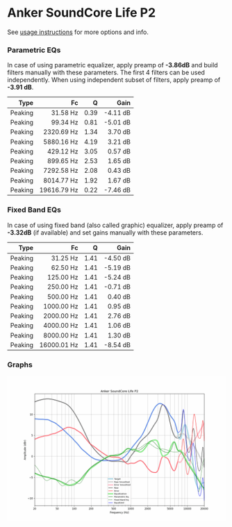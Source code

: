 # Anker SoundCore Life P2
See [usage instructions](https://github.com/jaakkopasanen/AutoEq#usage) for more options and info.

### Parametric EQs
In case of using parametric equalizer, apply preamp of **-3.86dB** and build filters manually
with these parameters. The first 4 filters can be used independently.
When using independent subset of filters, apply preamp of **-3.91 dB**.

| Type    | Fc          |    Q | Gain     |
|--------:|------------:|-----:|---------:|
| Peaking | 31.58 Hz    | 0.39 | -4.11 dB |
| Peaking | 99.34 Hz    | 0.81 | -5.01 dB |
| Peaking | 2320.69 Hz  | 1.34 | 3.70 dB  |
| Peaking | 5880.16 Hz  | 4.19 | 3.21 dB  |
| Peaking | 429.12 Hz   | 3.05 | 0.57 dB  |
| Peaking | 899.65 Hz   | 2.53 | 1.65 dB  |
| Peaking | 7292.58 Hz  | 2.08 | 0.43 dB  |
| Peaking | 8014.77 Hz  | 1.92 | 1.67 dB  |
| Peaking | 19616.79 Hz | 0.22 | -7.46 dB |

### Fixed Band EQs
In case of using fixed band (also called graphic) equalizer, apply preamp of **-3.32dB**
(if available) and set gains manually with these parameters.

| Type    | Fc          |    Q | Gain     |
|--------:|------------:|-----:|---------:|
| Peaking | 31.25 Hz    | 1.41 | -4.50 dB |
| Peaking | 62.50 Hz    | 1.41 | -5.19 dB |
| Peaking | 125.00 Hz   | 1.41 | -5.24 dB |
| Peaking | 250.00 Hz   | 1.41 | -0.71 dB |
| Peaking | 500.00 Hz   | 1.41 | 0.40 dB  |
| Peaking | 1000.00 Hz  | 1.41 | 0.95 dB  |
| Peaking | 2000.00 Hz  | 1.41 | 2.76 dB  |
| Peaking | 4000.00 Hz  | 1.41 | 1.06 dB  |
| Peaking | 8000.00 Hz  | 1.41 | 1.30 dB  |
| Peaking | 16000.01 Hz | 1.41 | -8.54 dB |

### Graphs
![](./Anker%20SoundCore%20Life%20P2.png)